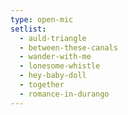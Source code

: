 ```yaml
---
type: open-mic
setlist:
  - auld-triangle
  - between-these-canals
  - wander-with-me
  - lonesome-whistle
  - hey-baby-doll
  - together
  - romance-in-durango
---
```

